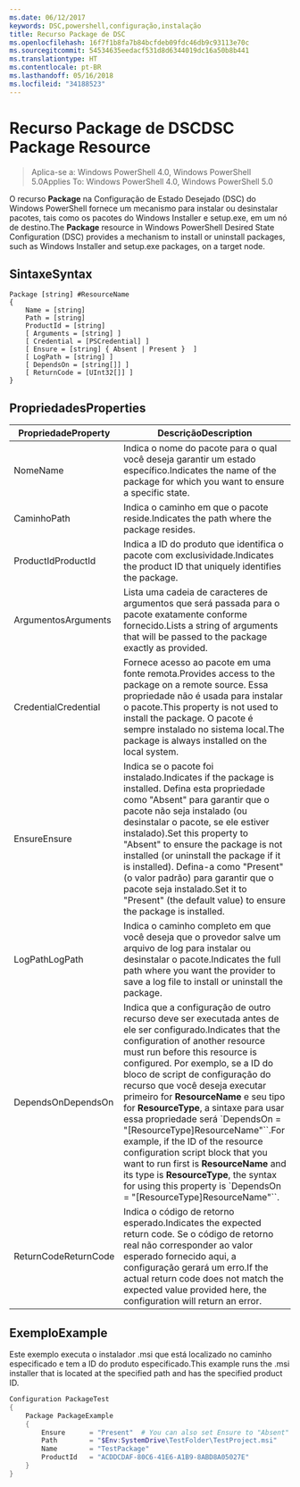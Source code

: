 ```yaml
---
ms.date: 06/12/2017
keywords: DSC,powershell,configuração,instalação
title: Recurso Package de DSC
ms.openlocfilehash: 16f7f1b8fa7b84bcfdeb09fdc46db9c93113e70c
ms.sourcegitcommit: 54534635eedacf531d8d6344019dc16a50b8b441
ms.translationtype: HT
ms.contentlocale: pt-BR
ms.lasthandoff: 05/16/2018
ms.locfileid: "34188523"
---
```

# <a name="dsc-package-resource"></a><span data-ttu-id="87c8a-103">Recurso Package de DSC</span><span class="sxs-lookup"><span data-stu-id="87c8a-103">DSC Package Resource</span></span>

> <span data-ttu-id="87c8a-104">Aplica-se a: Windows PowerShell 4.0, Windows PowerShell 5.0</span><span class="sxs-lookup"><span data-stu-id="87c8a-104">Applies To: Windows PowerShell 4.0, Windows PowerShell 5.0</span></span>

<span data-ttu-id="87c8a-105">O recurso **Package** na Configuração de Estado Desejado (DSC) do Windows PowerShell fornece um mecanismo para instalar ou desinstalar pacotes, tais como os pacotes do Windows Installer e setup.exe, em um nó de destino.</span><span class="sxs-lookup"><span data-stu-id="87c8a-105">The **Package** resource in Windows PowerShell Desired State Configuration (DSC) provides a mechanism to install or uninstall packages, such as Windows Installer and setup.exe packages, on a target node.</span></span>

## <a name="syntax"></a><span data-ttu-id="87c8a-106">Sintaxe</span><span class="sxs-lookup"><span data-stu-id="87c8a-106">Syntax</span></span>

```
Package [string] #ResourceName
{
    Name = [string]
    Path = [string]
    ProductId = [string]
    [ Arguments = [string] ]
    [ Credential = [PSCredential] ]
    [ Ensure = [string] { Absent | Present }  ]
    [ LogPath = [string] ]
    [ DependsOn = [string[]] ]
    [ ReturnCode = [UInt32[]] ]
}
```

## <a name="properties"></a><span data-ttu-id="87c8a-107">Propriedades</span><span class="sxs-lookup"><span data-stu-id="87c8a-107">Properties</span></span>
|  <span data-ttu-id="87c8a-108">Propriedade</span><span class="sxs-lookup"><span data-stu-id="87c8a-108">Property</span></span>  |  <span data-ttu-id="87c8a-109">Descrição</span><span class="sxs-lookup"><span data-stu-id="87c8a-109">Description</span></span>   |
|---|---|
| <span data-ttu-id="87c8a-110">Nome</span><span class="sxs-lookup"><span data-stu-id="87c8a-110">Name</span></span>| <span data-ttu-id="87c8a-111">Indica o nome do pacote para o qual você deseja garantir um estado específico.</span><span class="sxs-lookup"><span data-stu-id="87c8a-111">Indicates the name of the package for which you want to ensure a specific state.</span></span>|
| <span data-ttu-id="87c8a-112">Caminho</span><span class="sxs-lookup"><span data-stu-id="87c8a-112">Path</span></span>| <span data-ttu-id="87c8a-113">Indica o caminho em que o pacote reside.</span><span class="sxs-lookup"><span data-stu-id="87c8a-113">Indicates the path where the package resides.</span></span>|
| <span data-ttu-id="87c8a-114">ProductId</span><span class="sxs-lookup"><span data-stu-id="87c8a-114">ProductId</span></span>| <span data-ttu-id="87c8a-115">Indica a ID do produto que identifica o pacote com exclusividade.</span><span class="sxs-lookup"><span data-stu-id="87c8a-115">Indicates the product ID that uniquely identifies the package.</span></span>|
| <span data-ttu-id="87c8a-116">Argumentos</span><span class="sxs-lookup"><span data-stu-id="87c8a-116">Arguments</span></span>| <span data-ttu-id="87c8a-117">Lista uma cadeia de caracteres de argumentos que será passada para o pacote exatamente conforme fornecido.</span><span class="sxs-lookup"><span data-stu-id="87c8a-117">Lists a string of arguments that will be passed to the package exactly as provided.</span></span>|
| <span data-ttu-id="87c8a-118">Credential</span><span class="sxs-lookup"><span data-stu-id="87c8a-118">Credential</span></span>| <span data-ttu-id="87c8a-119">Fornece acesso ao pacote em uma fonte remota.</span><span class="sxs-lookup"><span data-stu-id="87c8a-119">Provides access to the package on a remote source.</span></span> <span data-ttu-id="87c8a-120">Essa propriedade não é usada para instalar o pacote.</span><span class="sxs-lookup"><span data-stu-id="87c8a-120">This property is not used to install the package.</span></span> <span data-ttu-id="87c8a-121">O pacote é sempre instalado no sistema local.</span><span class="sxs-lookup"><span data-stu-id="87c8a-121">The package is always installed on the local system.</span></span>|
| <span data-ttu-id="87c8a-122">Ensure</span><span class="sxs-lookup"><span data-stu-id="87c8a-122">Ensure</span></span>| <span data-ttu-id="87c8a-123">Indica se o pacote foi instalado.</span><span class="sxs-lookup"><span data-stu-id="87c8a-123">Indicates if the package is installed.</span></span> <span data-ttu-id="87c8a-124">Defina esta propriedade como "Absent" para garantir que o pacote não seja instalado (ou desinstalar o pacote, se ele estiver instalado).</span><span class="sxs-lookup"><span data-stu-id="87c8a-124">Set this property to "Absent" to ensure the package is not installed (or uninstall the package if it is installed).</span></span> <span data-ttu-id="87c8a-125">Defina-a como "Present" (o valor padrão) para garantir que o pacote seja instalado.</span><span class="sxs-lookup"><span data-stu-id="87c8a-125">Set it to "Present" (the default value) to ensure the package is installed.</span></span>|
| <span data-ttu-id="87c8a-126">LogPath</span><span class="sxs-lookup"><span data-stu-id="87c8a-126">LogPath</span></span>| <span data-ttu-id="87c8a-127">Indica o caminho completo em que você deseja que o provedor salve um arquivo de log para instalar ou desinstalar o pacote.</span><span class="sxs-lookup"><span data-stu-id="87c8a-127">Indicates the full path where you want the provider to save a log file to install or uninstall the package.</span></span>|
| <span data-ttu-id="87c8a-128">DependsOn</span><span class="sxs-lookup"><span data-stu-id="87c8a-128">DependsOn</span></span> | <span data-ttu-id="87c8a-129">Indica que a configuração de outro recurso deve ser executada antes de ele ser configurado.</span><span class="sxs-lookup"><span data-stu-id="87c8a-129">Indicates that the configuration of another resource must run before this resource is configured.</span></span> <span data-ttu-id="87c8a-130">Por exemplo, se a ID do bloco de script de configuração do recurso que você deseja executar primeiro for **ResourceName** e seu tipo for **ResourceType**, a sintaxe para usar essa propriedade será \`DependsOn = "[ResourceType]ResourceName"\`\`.</span><span class="sxs-lookup"><span data-stu-id="87c8a-130">For example, if the ID of the resource configuration script block that you want to run first is **ResourceName** and its type is **ResourceType**, the syntax for using this property is \`DependsOn = "[ResourceType]ResourceName"\`\`.</span></span>|
| <span data-ttu-id="87c8a-131">ReturnCode</span><span class="sxs-lookup"><span data-stu-id="87c8a-131">ReturnCode</span></span>| <span data-ttu-id="87c8a-132">Indica o código de retorno esperado.</span><span class="sxs-lookup"><span data-stu-id="87c8a-132">Indicates the expected return code.</span></span> <span data-ttu-id="87c8a-133">Se o código de retorno real não corresponder ao valor esperado fornecido aqui, a configuração gerará um erro.</span><span class="sxs-lookup"><span data-stu-id="87c8a-133">If the actual return code does not match the expected value provided here, the configuration will return an error.</span></span>|

## <a name="example"></a><span data-ttu-id="87c8a-134">Exemplo</span><span class="sxs-lookup"><span data-stu-id="87c8a-134">Example</span></span>

<span data-ttu-id="87c8a-135">Este exemplo executa o instalador .msi que está localizado no caminho especificado e tem a ID do produto especificado.</span><span class="sxs-lookup"><span data-stu-id="87c8a-135">This example runs the .msi installer that is located at the specified path and has the specified product ID.</span></span>

```powershell
Configuration PackageTest
{
    Package PackageExample
    {
        Ensure      = "Present"  # You can also set Ensure to "Absent"
        Path        = "$Env:SystemDrive\TestFolder\TestProject.msi"
        Name        = "TestPackage"
        ProductId   = "ACDDCDAF-80C6-41E6-A1B9-8ABD8A05027E"
    }
}
```